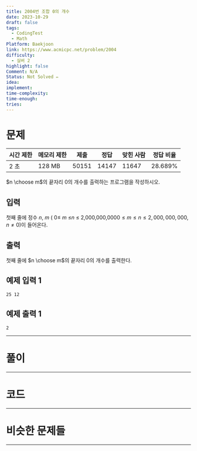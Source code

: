 ```yaml
---
title: 2004번 조합 0의 개수
date: 2023-10-29
draft: false
tags:
  - CodingTest
  - Math
Platform: Baekjoon
link: https://www.acmicpc.net/problem/2004
difficulty:
  - 실버 2
highlight: false
Comment: N/A
Status: Not Solved ✏️
idea: 
implement: 
time-complexity: 
time-enough: 
tries:
---
```

# 문제

|시간 제한|메모리 제한|제출|정답|맞힌 사람|정답 비율|
|---|---|---|---|---|---|
|2 초|128 MB|50151|14147|11647|28.689%|


$n \choose m$의 끝자리 0의 개수를 출력하는 프로그램을 작성하시오.

## 입력

첫째 줄에 정수 $n$, $m$ ( 0≤ $m$ ≤$n$ ≤ 2,000,000,000$0 \le m \le n \le 2,000,000,000$, $n \ne 0$)이 들어온다.

## 출력

첫째 줄에 $n \choose m$의 끝자리 0의 개수를 출력한다.

## 예제 입력 1 

```
25 12
```

## 예제 출력 1 

```
2
```


___

# 풀이





____

# 코드






___

# 비슷한 문제들






___
